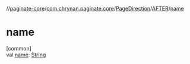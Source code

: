 //[paginate-core](../../../../index.md)/[com.chrynan.paginate.core](../../index.md)/[PageDirection](../index.md)/[AFTER](index.md)/[name](name.md)

# name

[common]\
val [name](name.md): [String](https://kotlinlang.org/api/latest/jvm/stdlib/kotlin/-string/index.html)

